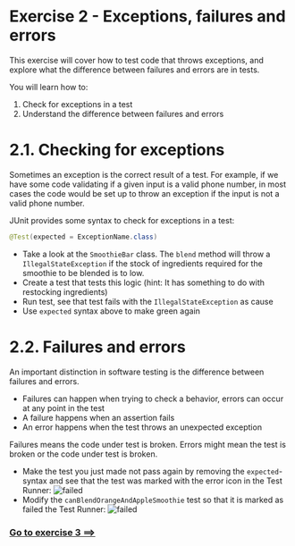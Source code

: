 # Exercise 2 - Exceptions, failures and errors

This exercise will cover how to test code that throws exceptions, and explore what the difference between failures and errors are in tests.

You will learn how to:

1. Check for exceptions in a test
2. Understand the difference between failures and errors

# 2.1. Checking for exceptions

Sometimes an exception is the correct result of a test. For example, if we have some code validating if a given input is a valid phone number, in most cases the code would be set up to throw an exception if the input is not a valid phone number.

JUnit provides some syntax to check for exceptions in a test:

```Java
@Test(expected = ExceptionName.class)
```

- Take a look at the `SmoothieBar` class. The `blend` method will throw a `IllegalStateException` if the stock of ingredients required for the smoothie to be blended is to low.
- Create a test that tests this logic (hint: It has something to do with restocking ingredients)
- Run test, see that test fails with the `IllegalStateException` as cause
- Use `expected` syntax above to make green again

# 2.2. Failures and errors

An important distinction in software testing is the difference between failures and errors.

- Failures can happen when trying to check a behavior, errors can occur at any point in the test
- A failure happens when an assertion fails
- An error happens when the test throws an unexpected exception

Failures means the code under test is broken. Errors might mean the test is broken or the code under test is broken.

- Make the test you just made not pass again by removing the `expected`-syntax and see that the test was marked with the error icon in the Test Runner: ![failed](https://www.jetbrains.com/help/img/idea/2016.3/testError.png)
- Modify the `canBlendOrangeAndAppleSmoothie` test so that it is marked as failed the Test Runner: ![failed](https://www.jetbrains.com/help/img/idea/2016.3/testFailed.png)

### [Go to exercise 3 ==>](../exercise-3/README.md)
